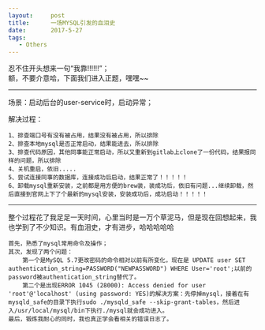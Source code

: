 ```yaml
---
layout:     post
title:      一场MYSQL引发的血泪史
date:       2017-5-27
tags:
   - Others
---	
```


忍不住开头想来一句“我靠!!!!!!”；<br>
额，不要介意哈，下面我们进入正题，嘿嘿~~

______

场景：启动后台的user-service时，启动异常；

解决过程：

    1、排查端口号有没有被占用，结果没有被占用，所以排除
    2、排查本地mysql是否正常启动，结果能进去，所以排除
    3、排查代码原因，其他同事能正常启动，所以又重新到gitlab上clone了一份代码，结果报同样的问题，所以排除
    4、关机重启，依旧.....
    5、尝试连接同事的数据库，连接成功后启动，结果正常了！！！！！
    6、卸载mysql重新安装，之前都是用方便的brew装，装成功后，依旧有问题...继续卸载，然后直接到官网上下了个最新的mysql安装，安装成功后，成功启动！！！！！

______

整个过程花了我足足一天时间，心里当时是一万个草泥马，但是现在回想起来，我也学到了不少知识。有血泪史，才有进步，哈哈哈哈哈

    首先，熟悉了mysql常用命令及操作；
    其次，发现了两个问题：
        第一个是MySQL 5.7更改密码的命令相对以前有所变化，现在是 UPDATE user SET authentication_string=PASSWORD("NEWPASSWORD") WHERE User='root';以前的password被authentication_string替代了。
        第二个是出现ERROR 1045 (28000): Access denied for user 'root'@'localhost' (using password: YES)的解决方案：先停掉mysql，接着在有mysqld_safe的目录下执行sudo ./mysqld_safe --skip-grant-tables，然后进入/usr/local/mysql/bin下执行./mysql就会成功进入。
    最后，锻炼我耐心的同时，我也真正学会看相关的错误日志了。

